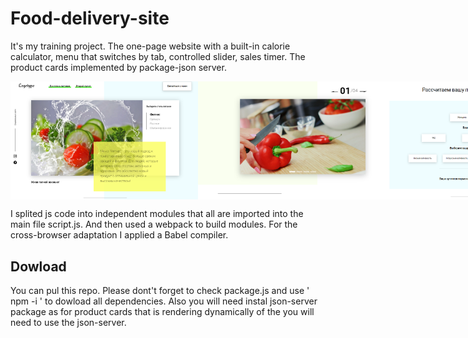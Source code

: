 # Food-delivery-site

It's my training project.
The one-page website with a built-in calorie calculator, menu that switches by tab, controlled slider, sales timer. The product cards implemented by package-json server.

<div style= "
    display: flex;
    justify-content: space-between;
    ">
    <img alt="tab menu" src="./Food/img/screenshots/tab_menu.PNG" width="300" />
    <img alt="slider" src="./Food/img/screenshots/slider.PNG" width="300" />
    <img alt="calorie calculator" src="./Food/img/screenshots/calorie_calculator.PNG" width="300" />
    <img alt="sales timer" src="./Food/img/screenshots/sales_timer.PNG" width="300" />
</div>

I splited js code into independent modules that all are imported into the main file script.js. And then used a webpack to build modules.
For the cross-browser adaptation I applied a <a src="https://github.com/babel/babel">Babel</a> compiler.

## Dowload

You can pul this repo.
Please dont't forget to check package.js and use ' npm -i ' to dowload all dependencies.
Also you will need instal <a src='https://github.com/typicode/json-server'>json-server</a> package as for product cards that is rendering dynamically of the you will need to use the json-server.
